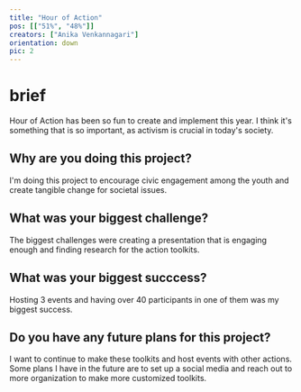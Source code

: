 ```yaml
---
title: "Hour of Action"
pos: [["51%", "48%"]]
creators: ["Anika Venkannagari"]
orientation: down
pic: 2
---
```


# brief
Hour of Action has been so fun to create and implement this year. I think it's something that is so important, as activism is crucial in today's society. 

## Why are you doing this project?
I'm doing this project to encourage civic engagement among the youth and create tangible change for societal issues.

## What was your biggest challenge?
The biggest challenges were creating a presentation that is engaging enough and finding research for the action toolkits.

## What was your biggest succcess?
Hosting 3 events and having over 40 participants in one of them was my biggest success.

## Do you have any future plans for this project?
I want to continue to make these toolkits and host events with other actions. Some plans I have in the future are to set up a social media and reach out to more organization to make more customized toolkits. 